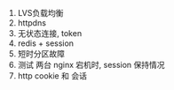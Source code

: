1. LVS负载均衡  
2. httpdns   
3. 无状态连接, token  
4. redis + session  
5. 短时分区故障    
6. 测试 两台 nginx 宕机时, session 保持情况  
7. http cookie 和 会话   